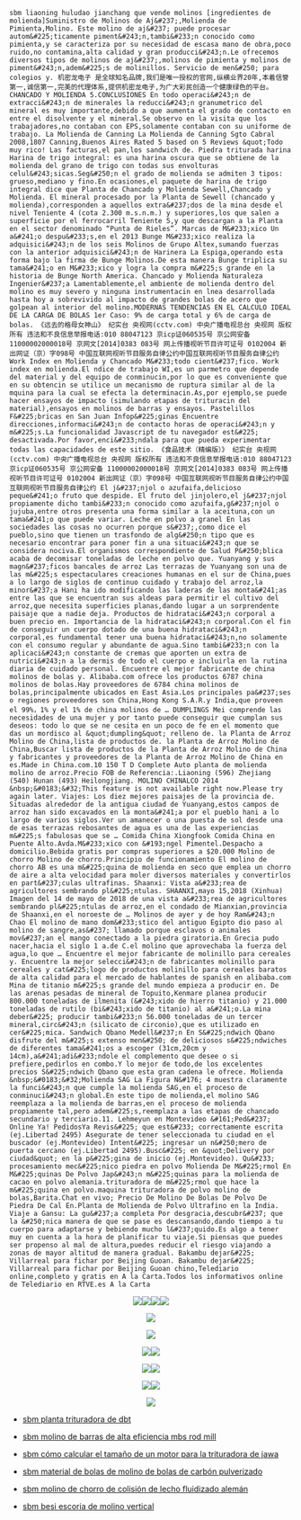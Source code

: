 
```
sbm liaoning huludao jianchang que vende molinos [ingredientes de molienda]Suministro de Molinos de Aj&#237;,Molienda de Pimienta,Molino. Este molino de aj&#237; puede procesar autom&#225;ticamente piment&#243;n,tambi&#233;n conocido como pimienta,y se caracteriza por su necesidad de escasa mano de obra,poco ruido,no contamina,alta calidad y gran producci&#243;n.Le ofrecemos diversos tipos de molinos de aj&#237;,molinos de pimienta y molinos de piment&#243;n,adem&#225;s de molinillos. Servicio de men&#250; para colegios y. 机密龙电子 是全球知名品牌,我们是唯一授权的官网,纵横业界20年,本着信誉第一,诚信第一,完美的代理体系,提供机密龙电子,为广大彩民创造一个健康绿色的平台。 CHANCADO Y MOLIENDA 5.CONCLUSIONES En todo operaci&#243;n de extracci&#243;n de minerales la reducci&#243;n granumetrico del mineral es muy importante,debido a que aumenta el grado de contacto en entre el disolvente y el mineral.Se observo en la visita que los trabajadores,no contaban con EPS,solamente contaban con su uniforme de trabajo. La Molienda de Canning La Molienda de Canning Sgto Cabral 2008,1807 Canning,Buenos Aires Rated 5 based on 5 Reviews &quot;Todo muy rico! Las facturas,el pan,los sandwich de. Piedra triturada harina Harina de trigo integral: es una harina oscura que se obtiene de la molienda del grano de trigo con todas sus envolturas celul&#243;sicas.Seg&#250;n el grado de molienda se admiten 3 tipos: grueso,mediano y fino.En ocasiones,el paquete de harina de trigo integral dice que Planta de Chancado y Molienda Sewell,Chancado y Molienda. El mineral procesado por la Planta de Sewell (chancado y molienda),corresponden a aquellos extra&#237;dos de la mina desde el nivel Teniente 4 (cota 2.300 m.s.n.m.) y superiores,los que salen a superficie por el ferrocarril Teniente 5,y que descargan a la Planta en el sector denominado “Punta de Rieles”. Marcas de M&#233;xico Un a&#241;o despu&#233;s,en el 2013 Bunge M&#233;xico realiza la adquisici&#243;n de los seis Molinos de Grupo Altex,sumando fuerzas con la anterior adquisici&#243;n de Harinera La Espiga,operando esta forma bajo la firma de Bunge Molinos.De esta manera Bunge triplica su tama&#241;o en M&#233;xico y logra la compra m&#225;s grande en la historia de Bunge North America. Chancado y Molienda Naturaleza Ingenier&#237;a Lamentablemente,el ambiente de molienda dentro del molino es muy severo y ninguna instrumentacin en lnea desarrollada hasta hoy a sobrevivido al impacto de grandes bolas de acero que golpean al interior del molino.MODERNAS TENDENCIAS EN EL CALCULO IDEAL DE LA CARGA DE BOLAS 1er Caso: 9% de carga total y 6% de carga de bolas. 《远去的格母女神山》 纪实台 央视网(cctv.com) 中央广播电视总台 央视网 版权所有 违法和不良信息举报电话:010 88047123 京icp证060535号 京公网安备 11000002000018号 京网文[2014]0383 083号 网上传播视听节目许可证号 0102004 新出网证（京）字098号 中国互联网视听节目服务自律公约中国互联网视听节目服务自律公约 Work Index en Molienda y Chancado M&#233;todo cient&#237;fico. Work index en molienda.El ndice de trabajo WI,es un parmetro que depende del material y del equipo de conminucin,por lo que es conveniente que en su obtencin se utilice un mecanismo de ruptura similar al de la mquina para la cual se efecta la determinacin.As,por ejemplo,se puede hacer ensayos de impacto (simulando etapas de trituracin del material),ensayos en molinos de barras y ensayos. Pastelillos F&#225;bricas en San Juan Infop&#225;ginas Encuentre direcciones,informaci&#243;n de contacto horas de operaci&#243;n y m&#225;s.La funcionalidad Javascript de tu navegador est&#225; desactivada.Por favor,enci&#233;ndala para que pueda experimentar todas las capacidades de este sitio. 《食品技术（精编版）》 纪实台 央视网(cctv.com) 中央广播电视总台 央视网 版权所有 违法和不良信息举报电话:010 88047123 京icp证060535号 京公网安备 11000002000018号 京网文[2014]0383 083号 网上传播视听节目许可证号 0102004 新出网证（京）字098号 中国互联网视听节目服务自律公约中国互联网视听节目服务自律公约 El j&#237;njol o azufaifa,delicioso peque&#241;o fruto que despide. El fruto del jinjolero,el j&#237;njol propiamente dicho tambi&#233;n conocido como azufaifa,g&#237;njol o jujuba,entre otros presenta una forma similar a la aceituna,con un tama&#241;o que puede variar. Leche en polvo a granel En las sociedades las cosas no ocurren porque s&#237;,como dice el pueblo,sino que tienen un trasfondo de alg&#250;n tipo que es necesario encontrar para poner fin a una situaci&#243;n que se considera nociva.El organismos correspondiente de Salud P&#250;blica acaba de decomisar toneladas de leche en polvo que. Yuanyang y sus magn&#237;ficos bancales de arroz Las terrazas de Yuanyang son una de las m&#225;s espectaculares creaciones humanas en el sur de China,pues a lo largo de siglos de continuo cuidado y trabajo del arroz,la minor&#237;a Hani ha ido modificando las laderas de las monta&#241;as entre las que se encuentran sus aldeas para permitir el cultivo del arroz,que necesita superficies planas,dando lugar a un sorprendente paisaje que a nadie deja. Productos de hidrataci&#243;n corporal a buen precio en. Importancia de la hidrataci&#243;n corporal.Con el fin de conseguir un cuerpo dotado de una buena hidrataci&#243;n corporal,es fundamental tener una buena hidrataci&#243;n,no solamente con el consumo regular y abundante de agua.Sino tambi&#233;n con la aplicaci&#243;n constante de cremas que aporten un extra de nutrici&#243;n a la dermis de todo el cuerpo e incluirla en la rutina diaria de cuidado personal. Encuentre el mejor fabricante de china molinos de bolas y. Alibaba.com ofrece los productos 6787 china molinos de bolas.Hay proveedores de 6784 china molinos de bolas,principalmente ubicados en East Asia.Los principales pa&#237;ses o regiones proveedores son China,Hong Kong S.A.R.y India,que proveen el 99%，1% y el 1% de china molinos de … DUMPLINGS Mei comprende las necesidades de una mujer y por tanto puede conseguir que cumplan sus deseos: todo lo que se ne cesita en un poco de fe en el momento que das un mordisco al &quot;dumpling&quot; relleno de. la Planta de Arroz Molino de China,lista de productos de. la Planta de Arroz Molino de China,Buscar lista de productos de la Planta de Arroz Molino de China y fabricantes y proveedores de la Planta de Arroz Molino de China en es.Made in China.com.10 150 T D Complete Auto planta de molienda molino de arroz.Precio FOB de Referencia:.Liaoning (596) Zhejiang (540) Hunan (493) Heilongjiang. MOLINO CHINALCO 2014 &nbsp;&#0183;&#32;This feature is not available right now.Please try again later. Viajes: Los diez mejores paisajes de la provincia de. Situadas alrededor de la antigua ciudad de Yuanyang,estos campos de arroz han sido excavados en la monta&#241;a por el pueblo hani a lo largo de varios siglos.Ver un amanecer o una puesta de sol desde una de esas terrazas rebosantes de agua es una de las experiencias m&#225;s fabulosas que se … Comida China Xiongfook Comida China en Puente Alto.Avda.M&#233;xico con &#193;ngel Pimentel.Despacho a domicilio.Bebida gratis por compras superiores a $20.000 Molino de chorro Molino de chorro.Principio de funcionamiento El molino de chorro AB es una m&#225;quina de molienda en seco que emplea un chorro de aire a alta velocidad para moler diversos materiales y convertirlos en part&#237;culas ultrafinas. Shaanxi: Vista a&#233;rea de agricultores sembrando pl&#225;ntulas. SHAANXI,mayo 15,2018 (Xinhua) Imagen del 14 de mayo de 2018 de una vista a&#233;rea de agricultores sembrando pl&#225;ntulas de arroz,en el condado de Mianxian,provincia de Shaanxi,en el noroeste de … Molinos de ayer y de hoy Ram&#243;n Chao El molino de mano dom&#233;stico del antiguo Egipto dio paso al molino de sangre,as&#237; llamado porque esclavos o animales mov&#237;an el mango conectado a la piedra giratoria.En Grecia pudo nacer,hacia el siglo 1 a.de C.el molino que aprovechaba la fuerza del agua,lo que … Encuentre el mejor fabricante de molinillo para cereales y. Encuentre la mejor selecci&#243;n de fabricantes molinillo para cereales y cat&#225;logo de productos molinillo para cereales baratos de alta calidad para el mercado de hablantes de spanish en alibaba.com Mina de titanio m&#225;s grande del mundo empieza a producir en. De las arenas pesadas de mineral de Topuito,Kenmare planea producir 800.000 toneladas de ilmenita (&#243;xido de hierro titanio) y 21.000 toneladas de rutilo (bi&#243;xido de titanio) al a&#241;o.La mina deber&#225; producir tambi&#233;n 56.000 toneladas de un tercer mineral,circ&#243;n (silicato de circonio),que es utilizado en cer&#225;mica. Sandwich Qbano Medell&#237;n En S&#225;ndwich Qbano disfrute del m&#225;s extenso men&#250; de deliciosos s&#225;ndwiches de diferentes tama&#241;os a escoger (31cm,20cm y 14cm),a&#241;adi&#233;ndole el complemento que desee o si prefiere,pedirlos en combo.Y lo mejor de todo,de los excelentes precios S&#225;ndwich Qbano que esta gran cadena le ofrece. Molienda &nbsp;&#0183;&#32;Molienda SAG La Figura N&#176; 4 muestra claramente la funci&#243;n que cumple la molienda SAG,en el proceso de conminuci&#243;n global.En este tipo de molienda,el molino SAG reemplaza a la molienda de barras,en el proceso de molienda propiamente tal,pero adem&#225;s,reemplaza a las etapas de chancado secundario y terciario.11. Lehmeyun en Montevideo &#161;Ped&#237; Online Ya! PedidosYa Revis&#225; que est&#233; correctamente escrita (ej.Libertad 2495) Asegurate de tener seleccionada tu ciudad en el buscador (ej.Montevideo) Intent&#225; ingresar un n&#250;mero de puerta cercano (ej.Libertad 2495).Busc&#225; en &quot;Delivery por ciudad&quot; en la p&#225;gina de inicio (ej.Montevideo). Qu&#233; procesamiento mec&#225;nico piedra en polvo Molienda De M&#225;rmol En M&#225;quinas De Polvo Jap&#243;n m&#225;quinas para la molienda de cacao en polvo alemania.trituradora de m&#225;rmol que hace la m&#225;quina en polvo.maquina trituradora de polvo molino de bolas,Barita.Chat en vivo; Precio De Molino De Bolas De Polvo De Piedra De Cal En.Planta de Molienda de Polvo Ultrafino en la India. Viaje a Gansu: La gu&#237;a completa Por desgracia,descubr&#237; que la &#250;nica manera de que se pase es descansando,dando tiempo a tu cuerpo para adaptarse y bebiendo mucho l&#237;quido.Es algo a tener muy en cuenta a la hora de planificar tu viaje.Si piensas que puedes ser propenso al mal de altura,puedes reducir el riesgo viajando a zonas de mayor altitud de manera gradual. Bakambu dejar&#225; Villarreal para fichar por Beijing Guoan. Bakambu dejar&#225; Villarreal para fichar por Beijing Guoan chino,Telediario online,completo y gratis en A la Carta.Todos los informativos online de Telediario en RTVE.es A la Carta 
```

<div align="center">

<a href="https://es-mill.shibang-china.com/github&k=sbm+liaoning+huludao+jianchang+que+vende+molinos+%5Bingredientes+de+molienda%5D"><img src="https://static.shibang-china.com/es/mill/index.jpg"></a><a href="https://es-mill.shibang-china.com/materials.htmlgithub&k=sbm+liaoning+huludao+jianchang+que+vende+molinos+%5Bingredientes+de+molienda%5D"><img src="https://static.shibang-china.com/es/mill/materials.jpg"></a><a href="https://es-mill.shibang-china.com/about.htmlgithub&k=sbm+liaoning+huludao+jianchang+que+vende+molinos+%5Bingredientes+de+molienda%5D"><img src="https://static.shibang-china.com/es/mill/about.jpg"></a><a href="https://es-mill.shibang-china.com/contact.htmlgithub&k=sbm+liaoning+huludao+jianchang+que+vende+molinos+%5Bingredientes+de+molienda%5D"><img src="https://static.shibang-china.com/es/mill/contact.jpg"></a>

<a href="https://es-mill.shibang-china.com/github&k=sbm+liaoning+huludao+jianchang+que+vende+molinos+%5Bingredientes+de+molienda%5D"><img src="https://static.shibang-china.com/es/mill/banner.jpg"></a>

<a href="https://swt.shibang-china.com/github&k=sbm+liaoning+huludao+jianchang+que+vende+molinos+%5Bingredientes+de+molienda%5D"><img src="https://static.shibang-china.com/es/mill/chat.jpg"></a>

<a href="https://es-mill.shibang-china.com/products/vertical-roller-mill.htmlgithub&k=sbm+liaoning+huludao+jianchang+que+vende+molinos+%5Bingredientes+de+molienda%5D"><img src="https://static.shibang-china.com/es/mill/vertical.jpg"></a><a href="https://es-mill.shibang-china.com/products/raymond-mill.htmlgithub&k=sbm+liaoning+huludao+jianchang+que+vende+molinos+%5Bingredientes+de+molienda%5D"><img src="https://static.shibang-china.com/es/mill/raymond.jpg"></a>

<a href="https://es-mill.shibang-china.com/products/ultrafine-grinding-mill.htmlgithub&k=sbm+liaoning+huludao+jianchang+que+vende+molinos+%5Bingredientes+de+molienda%5D"><img src="https://static.shibang-china.com/es/mill/ultrafine.jpg"></a><a href="https://es-mill.shibang-china.com/products/trapezium-grinding-mill.htmlgithub&k=sbm+liaoning+huludao+jianchang+que+vende+molinos+%5Bingredientes+de+molienda%5D"><img src="https://static.shibang-china.com/es/mill/trapezium.jpg"></a>

<a href="https://es-mill.shibang-china.com/products/ball-mill.htmlgithub&k=sbm+liaoning+huludao+jianchang+que+vende+molinos+%5Bingredientes+de+molienda%5D"><img src="https://static.shibang-china.com/es/mill/ball.jpg"></a><a href="https://es-mill.shibang-china.com/products/hammer-mill.htmlgithub&k=sbm+liaoning+huludao+jianchang+que+vende+molinos+%5Bingredientes+de+molienda%5D"><img src="https://static.shibang-china.com/es/mill/hammer.jpg"></a>

<a href="https://swt.shibang-china.com/github&k=sbm+liaoning+huludao+jianchang+que+vende+molinos+%5Bingredientes+de+molienda%5D"><img src="https://static.shibang-china.com/es/mill/case.jpg"></a>

</div>


* [sbm planta trituradora de dbt](sbm%20planta%20trituradora%20de%20dbt.md)

* [sbm molino de barras de alta eficiencia mbs rod mill](sbm%20molino%20de%20barras%20de%20alta%20eficiencia%20mbs%20rod%20mill.md)

* [sbm cómo calcular el tamaño de un motor para la trituradora de jawa](sbm%20c%C3%B3mo%20calcular%20el%20tama%C3%B1o%20de%20un%20motor%20para%20la%20trituradora%20de%20jawa.md)

* [sbm material de bolas de molino de bolas de carbón pulverizado](sbm%20material%20de%20bolas%20de%20molino%20de%20bolas%20de%20carb%C3%B3n%20pulverizado.md)

* [sbm molino de chorro de colisión de lecho fluidizado alemán](sbm%20molino%20de%20chorro%20de%20colisi%C3%B3n%20de%20lecho%20fluidizado%20alem%C3%A1n.md)

* [sbm besi escoria de molino vertical](sbm%20besi%20escoria%20de%20molino%20vertical.md)